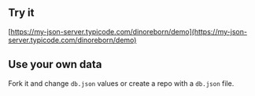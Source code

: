 ## Try it

[https://my-json-server.typicode.com/dinoreborn/demo](https://my-json-server.typicode.com/dinoreborn/demo)

## Use your own data

Fork it and change `db.json` values or create a repo with a `db.json` file.
